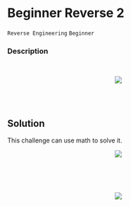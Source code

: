 # Beginner Reverse 2
`Reverse Engineering`
`Beginner`

### Description
<br>
<p align="center">
  <img src="https://user-images.githubusercontent.com/117136072/230562616-b1554606-0d96-4eaf-8440-6bea6799dc8b.png">
</p>
<br><br>


## Solution
This challenge can use math to solve it.
<br>
<p align="center">
  <img src="https://user-images.githubusercontent.com/117136072/230563952-6367d646-542e-44bb-9077-c52314815f71.png">
</p>
<br><br>

<br>
<p align="center">
  <img src="https://user-images.githubusercontent.com/117136072/230564111-153258e7-79a7-403b-82b7-47ba839e0bc6.png">
</p>
<br><br>

